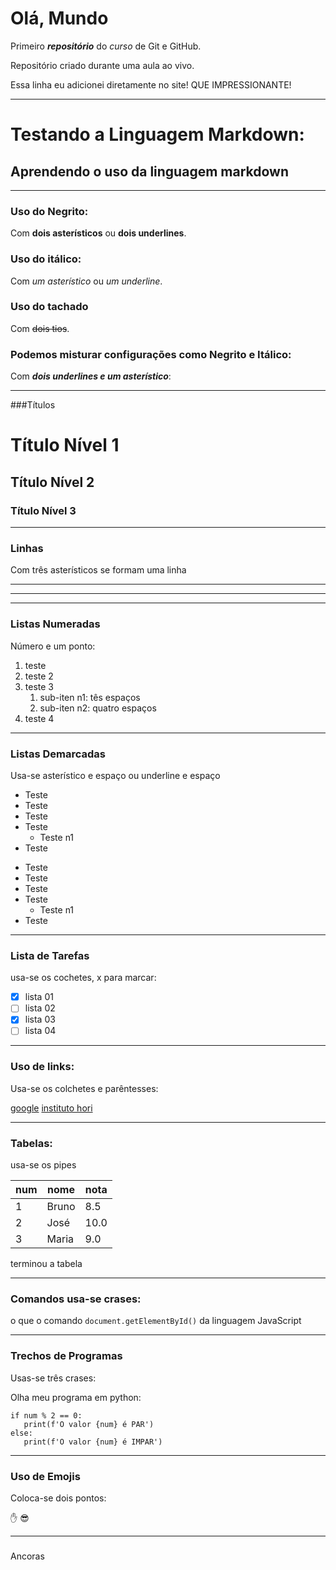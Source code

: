 # Olá, Mundo
 Primeiro ***repositório*** do *curso* de Git e GitHub.

 Repositório criado durante uma aula ao vivo.

Essa linha eu adicionei diretamente no site! QUE IMPRESSIONANTE!
*** 
# Testando a Linguagem Markdown:
## Aprendendo o uso da linguagem markdown
***
### Uso do **Negrito**:
Com **dois asterísticos** ou __dois underlines__.
### Uso do itálico:
Com *um asterístico* ou _um underline_.
### Uso do tachado
Com ~~dois tios~~.
### Podemos misturar configurações como Negrito e Itálico:
Com __*dois underlines e um asterístico*__:
***
###Títulos
# Título Nível 1
## Título Nível 2
### Título Nível 3
***
### Linhas
Com três asterísticos se formam uma linha
***
***
***
### Listas Numeradas
Número e um ponto:
1. teste
1. teste 2
1. teste 3
   1. sub-iten n1: tês espaços
    1. sub-iten n2: quatro espaços
1. teste 4
***
### Listas Demarcadas
Usa-se asterístico e espaço ou underline e espaço
* Teste
* Teste
* Teste
* Teste
   * Teste n1
* Teste

- Teste
- Teste
- Teste
- Teste
   - Teste n1
- Teste
***
### Lista de Tarefas
usa-se os cochetes, x para marcar:
- [x] lista 01
- [ ] lista 02
- [x] lista 03
- [ ] lista 04
***
### Uso de links:
Usa-se os colchetes e parêntesses:

[google](https://www.google.com)
[instituto hori](https://www.institutohori.com)
***
### Tabelas: 
usa-se os pipes

num | nome | nota
---|---|---
1 | Bruno | 8.5
2 | José | 10.0
3 | Maria | 9.0

terminou a tabela
***
### Comandos usa-se crases:
 o que o comando `document.getElementById()` da linguagem JavaScript
***
### Trechos de Programas
Usas-se três crases:

Olha meu programa em python:

```num = int(input('Digite um valor:')
if num % 2 == 0:
   print(f'O valor {num} é PAR')
else:
   print(f'O valor {num} é IMPAR')
```
***
### Uso de Emojis
Coloca-se dois pontos:

:hand: :sunglasses:
***
###
Ancoras

